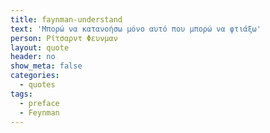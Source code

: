 ```yaml
---
title: faynman-understand
text: 'Μπορώ να κατανοήσω μόνο αυτό που μπορώ να φτιάξω'
person: Ρίτσαρντ Φευνμαν
layout: quote
header: no
show_meta: false
categories:
  - quotes
tags:
  - preface
  - Feynman
---
```

